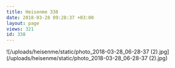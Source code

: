 ```yaml
---
title: Heisenme 338
date: 2018-03-28 09:28:37 +03:00
layout: page
views: 321
id: 338
---
```


![/uploads/heisenme/static/photo_2018-03-28_06-28-37 (2).jpg](/uploads/heisenme/static/photo_2018-03-28_06-28-37 (2).jpg)
